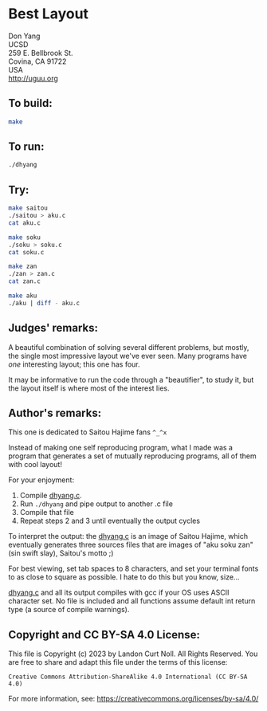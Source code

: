 # Best Layout

Don Yang  
UCSD  
259 E. Bellbrook St.  
Covina, CA 91722  
USA  
<http://uguu.org>   

## To build:

```sh
make
```

## To run:

```sh
./dhyang
```

## Try:

```sh
make saitou
./saitou > aku.c
cat aku.c

make soku
./soku > soku.c
cat soku.c

make zan
./zan > zan.c
cat zan.c

make aku
./aku | diff - aku.c
```

## Judges' remarks:

A beautiful combination of solving several different problems, but
mostly, the single most impressive layout we've ever seen.  Many
programs have *one* interesting layout; this one has four.

It may be informative to run the code through a "beautifier", to
study it, but the layout itself is where most of the interest lies.

## Author's remarks:

This one is dedicated to Saitou Hajime fans `^_^x`

Instead of making one self reproducing program, what I made was a
program that generates a set of mutually reproducing programs, all of
them with cool layout!

For your enjoyment:

1. Compile [dhyang.c](dhyang.c).
2. Run `./dhyang` and pipe output to another .c file
3. Compile that file
4. Repeat steps 2 and 3 until eventually the output cycles

To interpret the output: the [dhyang.c](dhyang.c.c) is an image of Saitou
Hajime, which eventually generates three sources files that are images of "aku
soku zan" (sin swift slay), Saitou's motto ;)

For best viewing, set tab spaces to 8 characters, and set your
terminal fonts to as close to square as possible.  I hate to do this
but you know, size...

[dhyang.c](dhyang.c) and all its output compiles with gcc if your OS uses ASCII
character set.  No file is included and all functions assume default int return
type (a source of compile warnings).

## Copyright and CC BY-SA 4.0 License:

This file is Copyright (c) 2023 by Landon Curt Noll.  All Rights Reserved.
You are free to share and adapt this file under the terms of this license:

    Creative Commons Attribution-ShareAlike 4.0 International (CC BY-SA 4.0)

For more information, see: https://creativecommons.org/licenses/by-sa/4.0/
